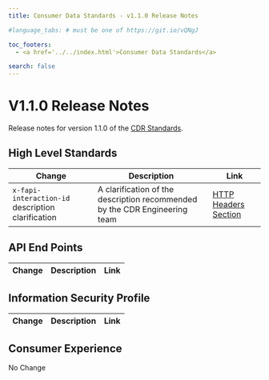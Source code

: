 ```yaml
---
title: Consumer Data Standards - v1.1.0 Release Notes

#language_tabs: # must be one of https://git.io/vQNgJ

toc_footers:
  - <a href='../../index.html'>Consumer Data Standards</a>

search: false
---
```


# V1.1.0 Release Notes
Release notes for version 1.1.0 of the [CDR Standards](../../index.html).

## High Level Standards
|Change|Description|Link|
|------|-----------|----|
|`x-fapi-interaction-id` description clarification|A clarification of the description recommended by the CDR Engineering team|[HTTP Headers Section](../../index.html#http-headers)

## API End Points
|Change|Description|Link|
|------|-----------|----|

## Information Security Profile
|Change|Description|Link|
|------|-----------|----|

## Consumer Experience
No Change
